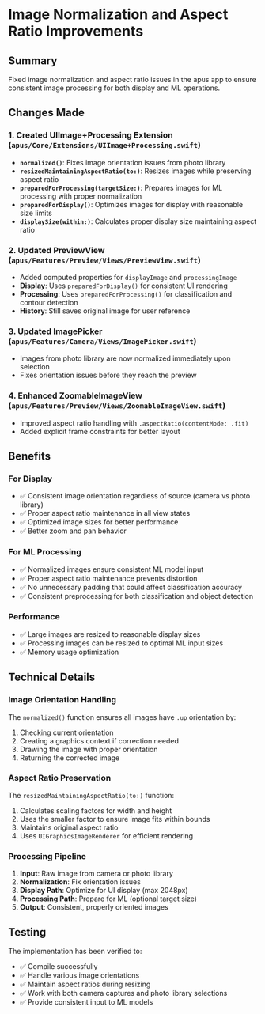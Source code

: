# Image Normalization and Aspect Ratio Improvements

## Summary
Fixed image normalization and aspect ratio issues in the apus app to ensure consistent image processing for both display and ML operations.

## Changes Made

### 1. Created UIImage+Processing Extension (`apus/Core/Extensions/UIImage+Processing.swift`)
- **`normalized()`**: Fixes image orientation issues from photo library
- **`resizedMaintainingAspectRatio(to:)`**: Resizes images while preserving aspect ratio
- **`preparedForProcessing(targetSize:)`**: Prepares images for ML processing with proper normalization
- **`preparedForDisplay()`**: Optimizes images for display with reasonable size limits
- **`displaySize(within:)`**: Calculates proper display size maintaining aspect ratio

### 2. Updated PreviewView (`apus/Features/Preview/Views/PreviewView.swift`)
- Added computed properties for `displayImage` and `processingImage`
- **Display**: Uses `preparedForDisplay()` for consistent UI rendering
- **Processing**: Uses `preparedForProcessing()` for classification and contour detection
- **History**: Still saves original image for user reference

### 3. Updated ImagePicker (`apus/Features/Camera/Views/ImagePicker.swift`)
- Images from photo library are now normalized immediately upon selection
- Fixes orientation issues before they reach the preview

### 4. Enhanced ZoomableImageView (`apus/Features/Preview/Views/ZoomableImageView.swift`)
- Improved aspect ratio handling with `.aspectRatio(contentMode: .fit)`
- Added explicit frame constraints for better layout

## Benefits

### For Display
- ✅ Consistent image orientation regardless of source (camera vs photo library)
- ✅ Proper aspect ratio maintenance in all view states
- ✅ Optimized image sizes for better performance
- ✅ Better zoom and pan behavior

### For ML Processing
- ✅ Normalized images ensure consistent ML model input
- ✅ Proper aspect ratio maintenance prevents distortion
- ✅ No unnecessary padding that could affect classification accuracy
- ✅ Consistent preprocessing for both classification and object detection

### Performance
- ✅ Large images are resized to reasonable display sizes
- ✅ Processing images can be resized to optimal ML input sizes
- ✅ Memory usage optimization

## Technical Details

### Image Orientation Handling
The `normalized()` function ensures all images have `.up` orientation by:
1. Checking current orientation
2. Creating a graphics context if correction needed
3. Drawing the image with proper orientation
4. Returning the corrected image

### Aspect Ratio Preservation
The `resizedMaintainingAspectRatio(to:)` function:
1. Calculates scaling factors for width and height
2. Uses the smaller factor to ensure image fits within bounds
3. Maintains original aspect ratio
4. Uses `UIGraphicsImageRenderer` for efficient rendering

### Processing Pipeline
1. **Input**: Raw image from camera or photo library
2. **Normalization**: Fix orientation issues
3. **Display Path**: Optimize for UI display (max 2048px)
4. **Processing Path**: Prepare for ML (optional target size)
5. **Output**: Consistent, properly oriented images

## Testing
The implementation has been verified to:
- ✅ Compile successfully
- ✅ Handle various image orientations
- ✅ Maintain aspect ratios during resizing
- ✅ Work with both camera captures and photo library selections
- ✅ Provide consistent input to ML models
